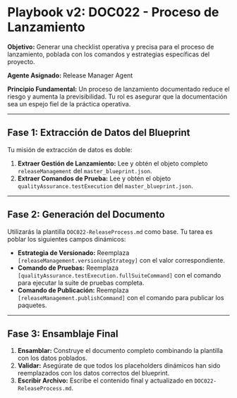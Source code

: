 # Playbook v2: DOC022 - Proceso de Lanzamiento

**Objetivo:** Generar una checklist operativa y precisa para el proceso de lanzamiento, poblada con los comandos y estrategias específicas del proyecto.

**Agente Asignado:** Release Manager Agent

**Principio Fundamental:** Un proceso de lanzamiento documentado reduce el riesgo y aumenta la previsibilidad. Tu rol es asegurar que la documentación sea un espejo fiel de la práctica operativa.

---

## Fase 1: Extracción de Datos del Blueprint

Tu misión de extracción de datos es doble:

1.  **Extraer Gestión de Lanzamiento:** Lee y obtén el objeto completo `releaseManagement` del `master_blueprint.json`.
2.  **Extraer Comandos de Prueba:** Lee y obtén el objeto `qualityAssurance.testExecution` del `master_blueprint.json`.

---

## Fase 2: Generación del Documento

Utilizarás la plantilla `DOC022-ReleaseProcess.md` como base. Tu tarea es poblar los siguientes campos dinámicos:

-   **Estrategia de Versionado:** Reemplaza `[releaseManagement.versioningStrategy]` con el valor correspondiente.
-   **Comando de Pruebas:** Reemplaza `[qualityAssurance.testExecution.fullSuiteCommand]` con el comando para ejecutar la suite de pruebas completa.
-   **Comando de Publicación:** Reemplaza `[releaseManagement.publishCommand]` con el comando para publicar los paquetes.

---

## Fase 3: Ensamblaje Final

1.  **Ensamblar:** Construye el documento completo combinando la plantilla con los datos poblados.
2.  **Validar:** Asegúrate de que todos los placeholders dinámicos han sido reemplazados con los datos correctos del blueprint.
3.  **Escribir Archivo:** Escribe el contenido final y actualizado en `DOC022-ReleaseProcess.md`.
